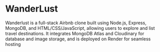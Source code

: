 # WanderLust
Wanderlust is a full-stack Airbnb clone built using Node.js, Express, MongoDB, and HTML/CSS/JavaScript, allowing users to explore and list travel destinations. It integrates MongoDB Atlas and Cloudinary for database and image storage, and is deployed on Render for seamless hosting
